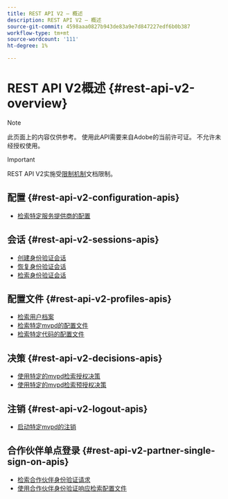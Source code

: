 ```yaml
---
title: REST API V2 — 概述
description: REST API V2 — 概述
source-git-commit: 4598aaa0827b943de83a9e7d847227edf6b0b387
workflow-type: tm+mt
source-wordcount: '111'
ht-degree: 1%

---
```



# REST API V2概述 {#rest-api-v2-overview}

>[!NOTE]
>
> 此页面上的内容仅供参考。 使用此API需要来自Adobe的当前许可证。 不允许未经授权使用。

>[!IMPORTANT]
>
> REST API V2实施受[限制机制](/help/authentication/throttling-mechanism.md)文档限制。

## 配置 {#rest-api-v2-configuration-apis}

* [检索特定服务提供商的配置](./apis/configuration-apis/rest-api-v2-configuration-apis-retrieve-configuration-for-specific-service-provider.md)

## 会话 {#rest-api-v2-sessions-apis}

* [创建身份验证会话](./apis/sessions-apis/rest-api-v2-sessions-apis-create-authentication-session.md)
* [恢复身份验证会话](./apis/sessions-apis/rest-api-v2-sessions-apis-resume-authentication-session.md)
* [检索身份验证会话](./apis/sessions-apis/rest-api-v2-sessions-apis-retrieve-authentication-session-information-using-code.md)

## 配置文件 {#rest-api-v2-profiles-apis}

* [检索用户档案](./apis/profiles-apis/rest-api-v2-profiles-apis-retrieve-profiles.md)
* [检索特定mvpd的配置文件](./apis/profiles-apis/rest-api-v2-profiles-apis-retrieve-profiles-for-specific-mvpd.md)
* [检索特定代码的配置文件](./apis/profiles-apis/rest-api-v2-profiles-apis-retrieve-profiles-for-specific-code.md)

## 决策 {#rest-api-v2-decisions-apis}

* [使用特定的mvpd检索授权决策](./apis/decisions-apis/rest-api-v2-decisions-apis-retrieve-authorization-decisions-using-specific-mvpd.md)
* [使用特定的mvpd检索预授权决策](./apis/decisions-apis/rest-api-v2-decisions-apis-retrieve-preauthorization-decisions-using-specific-mvpd.md)

## 注销 {#rest-api-v2-logout-apis}

* [启动特定mvpd的注销](./apis/logout-apis/rest-api-v2-logout-apis-initiate-logout-for-specific-mvpd.md)

## 合作伙伴单点登录 {#rest-api-v2-partner-single-sign-on-apis}

* [检索合作伙伴身份验证请求](./apis/partner-single-sign-on-apis/rest-api-v2-partner-single-sign-on-apis-retrieve-partner-authentication-request.md)
* [使用合作伙伴身份验证响应检索配置文件](./apis/partner-single-sign-on-apis/rest-api-v2-partner-single-sign-on-apis-retrieve-profile-using-partner-authentication-response.md)
